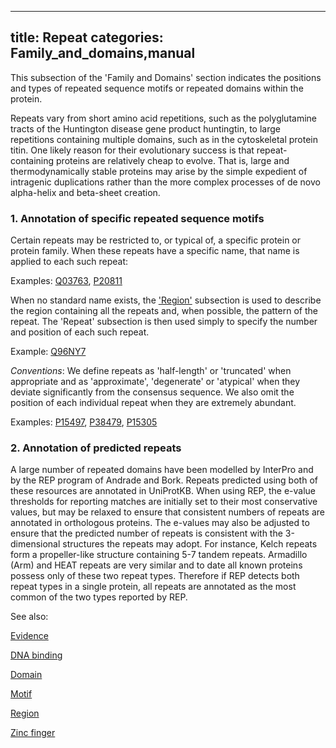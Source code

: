 
---
title: Repeat
categories: Family_and_domains,manual
---

This subsection of the 'Family and Domains' section indicates the positions and types of repeated sequence motifs or repeated domains within the protein.

Repeats vary from short amino acid repetitions, such as the polyglutamine tracts of the Huntington disease gene product huntingtin, to large repetitions containing multiple domains, such as in the cytoskeletal protein titin. One likely reason for their evolutionary success is that repeat-containing proteins are relatively cheap to evolve. That is, large and thermodynamically stable proteins may arise by the simple expedient of intragenic duplications rather than the more complex processes of de novo alpha-helix and beta-sheet creation.

### 1\. Annotation of specific repeated sequence motifs

Certain repeats may be restricted to, or typical of, a specific protein or protein family. When these repeats have a specific name, that name is applied to each such repeat:  
  
Examples: [Q03763](http://www.uniprot.org/uniprot/Q03763#family%5Fand%5Fdomains), [P20811](http://www.uniprot.org/uniprot/P20811#family%5Fand%5Fdomains)

When no standard name exists, the ['Region'](http://www.uniprot.org/manual/region) subsection is used to describe the region containing all the repeats and, when possible, the pattern of the repeat. The 'Repeat' subsection is then used simply to specify the number and position of each such repeat.  
  
Example: [Q96NY7](http://www.uniprot.org/uniprot/Q96NY7#family%5Fand%5Fdomains)

_Conventions_: We define repeats as 'half-length' or 'truncated' when appropriate and as 'approximate', 'degenerate' or 'atypical' when they deviate significantly from the consensus sequence. We also omit the position of each individual repeat when they are extremely abundant.  
  
Examples: [P15497](http://www.uniprot.org/uniprot/P15497#family%5Fand%5Fdomains), [P38479](http://www.uniprot.org/uniprot/P38479#family%5Fand%5Fdomains), [P15305](http://www.uniprot.org/uniprot/P15305#family%5Fand%5Fdomains)

### 2\. Annotation of predicted repeats

A large number of repeated domains have been modelled by InterPro and by the REP program of Andrade and Bork. Repeats predicted using both of these resources are annotated in UniProtKB. When using REP, the e-value thresholds for reporting matches are initially set to their most conservative values, but may be relaxed to ensure that consistent numbers of repeats are annotated in orthologous proteins. The e-values may also be adjusted to ensure that the predicted number of repeats is consistent with the 3-dimensional structures the repeats may adopt. For instance, Kelch repeats form a propeller-like structure containing 5-7 tandem repeats. Armadillo (Arm) and HEAT repeats are very similar and to date all known proteins possess only of these two repeat types. Therefore if REP detects both repeat types in a single protein, all repeats are annotated as the most common of the two types reported by REP.

See also:

[Evidence](http://www.uniprot.org/manual/evidences)  
  
[DNA binding](http://www.uniprot.org/help/dna%5Fbind)  
  
[Domain](http://www.uniprot.org/help/domain)  
  
[Motif](http://www.uniprot.org/help/motif)  
  
[Region](http://www.uniprot.org/help/region)  
  
[Zinc finger](http://www.uniprot.org/help/zn%5Ffing)
        